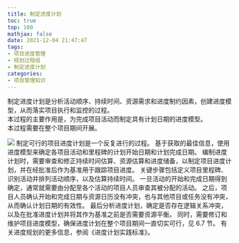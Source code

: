 ```yaml
---
title: 制定进度计划
toc: true
top: 100
mathjax: false
date: 2021-12-04 21:47:47
tags:
- 项目进度管理
- 规划过程组
- 制定进度计划
categories:
- 项目管理知识
---
```

制定进度计划是分析活动顺序、持续时间、资源需求和进度制约因素，创建进度模型，从而落实项目执行和监控的过程。  
本过程的主要作用是，为完成项目活动而制定具有计划日期的进度模型。  
本过程需要在整个项目期间开展。  

<img src="https://ddabb.github.io/photos/pmpimages/数据流向图/6.5制定进度计划.png"/>
制定可行的项目进度计划是一个反复进行的过程。  
基于获取的最佳信息，使用进度模型来确定各项目活动和里程碑的计划开始日期和计划完成日期。  
编制进度计划时，需要审查和修正持续时间估算、资源估算和进度储备，以制定项目进度计划，并在经批准后作为基准用于跟踪项目进度。  
关键步骤包括定义项目里程碑、识别活动并排列活动顺序，以及估算持续时间。  
一旦活动的开始和完成日期得到确定，通常就需要由分配至各个活动的项目人员审查其被分配的活动。  
之后，项目人员确认开始和完成日期与资源日历没有冲突，也与其他项目或任务没有冲突，从而确认计划日期的有效性。  
最后分析进度计划，确定是否存在逻辑关系冲突，以及在批准进度计划并将其作为基准之前是否需要资源平衡。  
同时，需要修订和维护项目进度模型，确保进度计划在整个项目期间一直切实可行，见 6.7 节。  
有关进度规划的更多信息，参阅《进度计划实践标准》。
